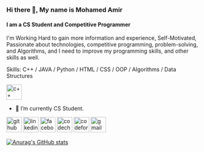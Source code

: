 ### Hi there 👋, My name is Mohamed Amir
#### I am a CS Student and Competitive Programmer

I'm Working Hard to gain more information and experience, Self-Motivated, Passionate about
technologies, competitive programming, problem-solving, and Algorithms, and I need to
improve my programming skills, and other skills as well.

Skills: C++ / JAVA / Python / HTML / CSS / OOP / Algorithms / Data Structures

[<img src='https://raw.githubusercontent.com/yurijserrano/Github-Profile-Readme-Logos/f994c418a134b58c4aec11152f6a4a33fa89da26/programming%20languages/c%2B%2B.svg' alt='c++' height='40'>](https://github.com/MohamedAmirr)

- 🔭 I’m currently CS Student. 


[<img src='https://cdn.jsdelivr.net/npm/simple-icons@3.0.1/icons/github.svg' alt='github' height='40'>](https://github.com/MohamedAmirr)  [<img src='https://cdn.jsdelivr.net/npm/simple-icons@3.0.1/icons/linkedin.svg' alt='linkedin' height='40'>](https://www.linkedin.com/in/mohamed-amir-907311190//)  [<img src='https://cdn.jsdelivr.net/npm/simple-icons@3.0.1/icons/facebook.svg' alt='facebook' height='40'>](https://www.facebook.com/100008907970849)  [<img src='https://cdn.jsdelivr.net/npm/simple-icons@3.0.1/icons/codechef.svg' alt='codechef' height='40'>](https://www.codechef.com/users/amir_1)  [<img src='https://cdn.jsdelivr.net/npm/simple-icons@3.0.1/icons/codeforces.svg' alt='codeforces' height='40'>](https://codeforces.com/profile/ITADORII)  [<img src='https://cdn.jsdelivr.net/npm/simple-icons@3.0.1/icons/gmail.svg' alt='gmail' height='40'>](m.elamir027@gmail.com)  

[![Anurag's GitHub stats](https://github-readme-stats.vercel.app/api?username=MohamedAmirr)](https://github.com/anuraghazra/github-readme-stats)


